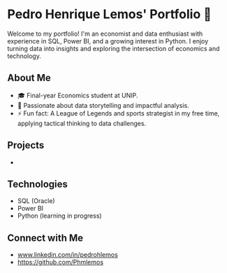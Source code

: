 # Pedro Henrique Lemos' Portfolio 🌟
Welcome to my portfolio! I'm an economist and data enthusiast with experience in SQL, Power BI, and a growing interest in Python. I enjoy turning data into insights and exploring the intersection of economics and technology.

## About Me
- 🎓 Final-year Economics student at UNIP.
- 🧠 Passionate about data storytelling and impactful analysis.
- ⚡ Fun fact: A League of Legends and sports strategist in my free time, applying tactical thinking to data challenges.

## Projects
- 

## Technologies
- SQL (Oracle)
- Power BI
- Python (learning in progress)

## Connect with Me
- www.linkedin.com/in/pedrohlemos
- https://github.com/Phmlemos
<!---
Phmlemos/Phmlemos is a ✨ special ✨ repository because its `README.md` (this file) appears on your GitHub profile.
You can click the Preview link to take a look at your changes.
--->
